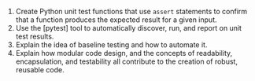 <!---
Learning goals for Code Design and Testing lesson of UBC-EOAS Sep-2013 bootcamp
-->

1. Create Python unit test functions that use `assert` statements to confirm that a function produces the expected result for a given input.
2. Use the [pytest] tool to automatically discover, run, and report on unit test results.
3. Explain the idea of baseline testing and how to automate it.
4. Explain how modular code design, and the concepts of readability, encapsulation, and testability all contribute to the creation of robust, reusable code.
